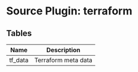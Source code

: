 # Source Plugin: terraform
## Tables
| Name          | Description   |
| ------------- | ------------- |
|tf_data|Terraform meta data|